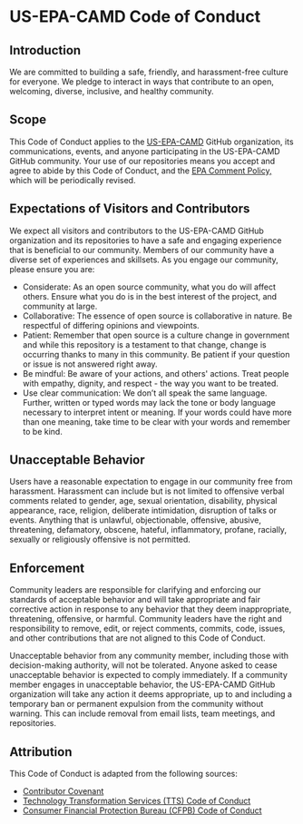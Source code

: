 # US-EPA-CAMD Code of Conduct
## Introduction
We are committed to building a safe, friendly, and harassment-free culture for everyone. We pledge to interact in ways that contribute to an open, welcoming, diverse, inclusive, and healthy community.

## Scope
This Code of Conduct applies to the [US-EPA-CAMD](https://github.com/US-EPA-CAMD) GitHub organization, its communications, events, and anyone participating in the US-EPA-CAMD GitHub community. Your use of our repositories means you accept and agree to abide by this Code of Conduct, and the [EPA Comment Policy,](https://www.epa.gov/web-policies-and-procedures/epa-comment-policy#:~:text=In%20posting%20his%20or%20her,and%20free%2Dof%2Dcharge.) which will be periodically revised.

## Expectations of Visitors and Contributors
We expect all visitors and contributors to the US-EPA-CAMD GitHub organization and its repositories to have a safe and engaging experience that is beneficial to our community. Members of our community have a diverse set of experiences and skillsets. As you engage our community, please ensure you are:
- Considerate: As an open source community, what you do will affect others. Ensure what you do is in the best interest of the project, and community at large.
- Collaborative: The essence of open source is collaborative in nature. Be respectful of differing opinions and viewpoints.
- Patient: Remember that open source is a culture change in government and while this repository is a testament to that change, change is occurring thanks to many in this community. Be patient if your question or issue is not answered right away. 
- Be mindful: Be aware of your actions, and others' actions. Treat people with empathy, dignity, and respect - the way you want to be treated.
- Use clear communication: We don’t all speak the same language. Further, written or typed words may lack the tone or body language necessary to interpret intent or meaning. If your words could have more than one meaning, take time to be clear with your words and remember to be kind.

## Unacceptable Behavior
Users have a reasonable expectation to engage in our community free from harassment. Harassment can include but is not limited to offensive verbal comments related to gender, age, sexual orientation, disability, physical appearance, race, religion, deliberate intimidation, disruption of talks or events. 
Anything that is unlawful, objectionable, offensive, abusive, threatening, defamatory, obscene, hateful, inflammatory, profane, racially, sexually or religiously offensive is not permitted.

## Enforcement
Community leaders are responsible for clarifying and enforcing our standards of acceptable behavior and will take appropriate and fair corrective action in response to any behavior that they deem inappropriate, threatening, offensive, or harmful. Community leaders have the right and responsibility to remove, edit, or reject comments, commits, code, issues, and other contributions that are not aligned to this Code of Conduct.

Unacceptable behavior from any community member, including those with decision-making authority, will not be tolerated. Anyone asked to cease unacceptable behavior is expected to comply immediately. If a community member engages in unacceptable behavior, the US-EPA-CAMD GitHub organization will take any action it deems appropriate, up to and including a temporary ban or permanent expulsion from the community without warning. This can include removal from email lists, team meetings, and repositories.

## Attribution
This Code of Conduct is adapted from the following sources:
- [Contributor Covenant](https://www.contributor-covenant.org/)
- [Technology Transformation Services (TTS) Code of Conduct](https://18f.gsa.gov/code-of-conduct/)
- [Consumer Financial Protection Bureau (CFPB) Code of Conduct](https://github.com/cfpb/consumerfinance.gov/blob/main/CODE_OF_CONDUCT.md)
